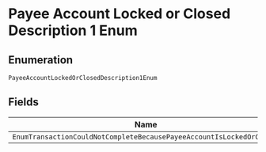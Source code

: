 
# Payee Account Locked or Closed Description 1 Enum

## Enumeration

`PayeeAccountLockedOrClosedDescription1Enum`

## Fields

| Name |
|  --- |
| `EnumTransactionCouldNotCompleteBecausePayeeAccountIsLockedOrClosed` |


